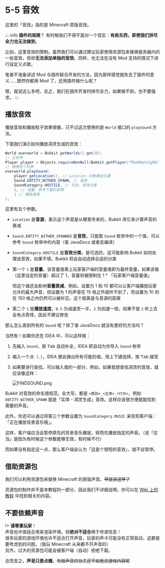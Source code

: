 # 5-5 音效

这里的「音效」指的是 Minecraft 原版音效。

::: info **插件的局限**？
有时候我们不得不面对一个现实：**有些东西，即使我们拼尽全力也无法做到**。

比如，这里音效的限制。虽然我们可以通过建议玩家使用资源包来替换服务器内的一些音效，但却**无法添加单独的音效**。同样，也无法在没有 Mod 支持的情况下进行自定义点歌。

笔者不准备讲述 Mod 与插件联合开发的方法，因为那样感觉就失去了插件的意义……既然你都用 Mod 了，还用插件做什么呢？

嗯，就说这么多吧，总之，我们在插件开发时拼尽全力，如果做不到，也不要强求。
:::

## 播放音效

播放音效和播放粒子效果很像，只不过这次使用的是 `World` 接口的 `playSound` 方法。

下面我们演示如何播放凋灵生成的音效：

```java
World overworld = Bukkit.getWorlds().get(0);
// 主世界
Player player = Objects.requireNonNull(Bukkit.getPlayer("ThatRarityEG"));
// 随便找个玩家
overworld.playSound(
    player.getLocation(), // Location 对象确定位置
    Sound.ENTITY_WITHER_SPAWN, // 音效
    SoundCategory.HOSTILE, // 可选，音效分类
    1, // 音量，参考下面的说明
    1 // 播放速度
);
```

这里有五个参数。

- `Location` 是**音源**，表示这个声音是从哪里传来的，Bukkit 用它来计算声音的衰减

- `Sound.ENTITY_WITHER_SPAWNED` 是**音效**，只能取 `Sound` 枚举中的一个值，可以参考 `Sound` 枚举中的内容（查 JavaDocs 或者反编译）

- `SoundCategory.HOSTILE` 是**音效分类**，是可选的，这可能影响 Bukkit 如何处理该音效，如果不填，Bukkit 将会自动选择合适的分类

- 第一个 `1` 是**音量**，该音量值乘上玩家客户端的音量值即为最终音量，如果该值（这里设定的音量）超过了 1，音量将被限制在 1 * 「玩家客户端音量值」

  但这个值还会影响**音量衰减**，例如，设置为 1 和 10 都可以让客户端播放玩家允许的最大声音，但设置为 1 的声音在 15 格之外就听不到了，而设置为 10 的在 150 格之内仍然可以被听见，这个距离是与音源的距离

- 第二个 `1` 是**播放速度**，`0.5` 为减速至一半，`2` 为加速一倍，如果不是 `1` 听上去会有点奇怪，因此不建议修改

那么怎么查到所有的 `Sound` 呢？除了查 JavaDocs 就没有更好的方法吗？

当然有！如果你还在 IDEA 中，可以这样做：

1. 先输入 `Sound`，按 <kbd>Tab</kbd> 自动补全，IDEA 即自动为你导入 `Sound` 枚举

2. 输入一个点（`.`），IDEA 便会弹出所有可能的值，用上下键选择，按 <kbd>Tab</kbd> 接受

3. 如果要进行查找，可以输入值的一部分，例如，如果我想查找凋灵的音效，就应该像这样：

   ![FINDSOUND.png](https://s2.loli.net/2022/04/15/Gv2mqHywRFfjxYB.png)

Bukkit 对音效的命名很规范，全大写，都是 `<类别>_<主体>_<行为>`，例如 `ENTITY_WITHER_SPAWN` 就是「实体 - 凋灵生成」音效。这样应该很方便就能找到需要的声音。

此外，你还可以通过将第三个参数设置为 `SoundCategory.MUSIC` 来告知客户端：「正在播放背景音乐哦」。

这样，客户端应当会暂停原先的背景音乐播放，转而先播放指定的声音。（说「应当」是因为有时候这个参数能够生效，有时候不行）

而如果没有指定这一点，那么客户端会认为「这是个很短的音效」，就不会暂停。

## 借助资源包

我们可以利用资源包来替换 Minecraft 的原版声音。~~早就该这样了~~

资源包的制作并不是本教程的一部分，因此我们不详细说明，你可以在 [Wiki 上的教程](https://wiki.biligame.com/mc/%E6%95%99%E7%A8%8B/%E5%88%B6%E4%BD%9C%E8%B5%84%E6%BA%90%E5%8C%85#%E5%88%B6%E4%BD%9C%E8%87%AA%E5%AE%9A%E4%B9%89%E9%9F%B3%E4%B9%90) 中找到相关的内容。

## 不要依赖声音

!> **请尊重玩家**！<br/>声音也许很适合用来渲染环境，但**绝对不适合**用于传递信息！<br/>很多玩家的游戏环境也许不适合打开声音，玩家的声卡可能没有正常驱动，这都是要考虑到的问题。（我玩 Minecraft 从来都不开声音的）<br/>另外，过大的资源包可能会被客户端（自动）拒绝下载。

总而言之，**声音只是点缀**。~~有做声音的功夫还不如改进游戏内容呢~~





